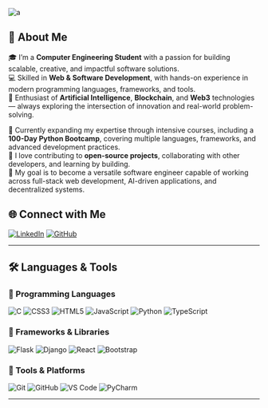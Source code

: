 
![a](https://github.com/user-attachments/assets/4af5e38e-df1c-4920-83aa-ca444826ae38)

## 👋 About Me  

🎓 I’m a **Computer Engineering Student** with a passion for building scalable, creative, and impactful software solutions.  
💻 Skilled in **Web & Software Development**, with hands-on experience in modern programming languages, frameworks, and tools.  
🤖 Enthusiast of **Artificial Intelligence**, **Blockchain**, and **Web3** technologies — always exploring the intersection of innovation and real-world problem-solving.  

🌱 Currently expanding my expertise through intensive courses, including a **100-Day Python Bootcamp**, covering multiple languages, frameworks, and advanced development practices.  
🚀 I love contributing to **open-source projects**, collaborating with other developers, and learning by building.  
🎯 My goal is to become a versatile software engineer capable of working across full-stack web development, AI-driven applications, and decentralized systems.  

## 🌐 Connect with Me  

[![LinkedIn](https://img.shields.io/badge/-LinkedIn-0a66c2?style=for-the-badge&logo=linkedin&logoColor=white)](https://www.linkedin.com/in/ahmet-şentürk-440a69287) [![GitHub](https://img.shields.io/badge/-GitHub-181717?style=for-the-badge&logo=github&logoColor=white)](https://github.com/devynthmario)


---

## 🛠 Languages & Tools
### 🔹 Programming Languages
![C](https://img.shields.io/badge/C-00599C?style=for-the-badge&logo=c&logoColor=white)
![CSS3](https://img.shields.io/badge/CSS3-1572B6?style=for-the-badge&logo=css3&logoColor=white)
![HTML5](https://img.shields.io/badge/HTML5-E34F26?style=for-the-badge&logo=html5&logoColor=white)
![JavaScript](https://img.shields.io/badge/JavaScript-F7DF1E?style=for-the-badge&logo=javascript&logoColor=black)
![Python](https://img.shields.io/badge/Python-3776AB?style=for-the-badge&logo=python&logoColor=white)
![TypeScript](https://img.shields.io/badge/TypeScript-3178C6?style=for-the-badge&logo=typescript&logoColor=white)

### 🔹 Frameworks & Libraries
![Flask](https://img.shields.io/badge/Flask-000000?style=for-the-badge&logo=flask&logoColor=white)
![Django](https://img.shields.io/badge/Django-092E20?style=for-the-badge&logo=django&logoColor=white)
![React](https://img.shields.io/badge/React-61DAFB?style=for-the-badge&logo=react&logoColor=black)
![Bootstrap](https://img.shields.io/badge/Bootstrap-7952B3?style=for-the-badge&logo=bootstrap&logoColor=white)

### 🔹 Tools & Platforms
![Git](https://img.shields.io/badge/Git-F05032?style=for-the-badge&logo=git&logoColor=white)
![GitHub](https://img.shields.io/badge/GitHub-181717?style=for-the-badge&logo=github&logoColor=white)
![VS Code](https://img.shields.io/badge/VS%20Code-007ACC?style=for-the-badge&logo=visualstudiocode&logoColor=white)
![PyCharm](https://img.shields.io/badge/PyCharm-000000?style=for-the-badge&logo=pycharm&logoColor=white)

---
